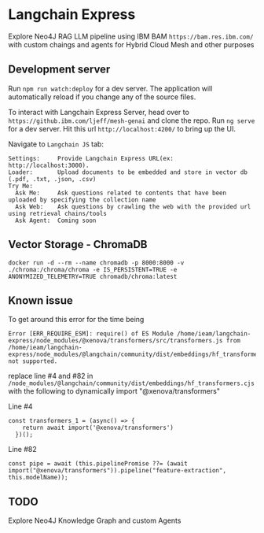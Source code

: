 # Langchain Express 

Explore Neo4J RAG LLM pipeline using IBM BAM `https://bam.res.ibm.com/` with custom chaings and agents for Hybrid Cloud Mesh and other purposes

## Development server

Run `npm run watch:deploy` for a dev server. The application will automatically reload if you change any of the source files.  

To interact with Langchain Express Server, head over to `https://github.ibm.com/ljeff/mesh-genai` and clone the repo.  Run `ng serve` for a dev server.  Hit this url `http://localhost:4200/` to bring up the UI.  

Navigate to `Langchain JS` tab:
```
Settings:     Provide Langchain Express URL(ex: http://localhost:3000).
Loader:       Upload documents to be embedded and store in vector db (.pdf, .txt, .json, .csv)
Try Me:
  Ask Me:     Ask questions related to contents that have been uploaded by specifying the collection name
  Ask Web:    Ask questions by crawling the web with the provided url using retrieval chains/tools
  Ask Agent:  Coming soon  
```

## Vector Storage - ChromaDB

`docker run -d --rm --name chromadb -p 8000:8000 -v ./chroma:/chroma/chroma -e IS_PERSISTENT=TRUE -e ANONYMIZED_TELEMETRY=TRUE chromadb/chroma:latest`

## Known issue

To get around this error for the time being
```
Error [ERR_REQUIRE_ESM]: require() of ES Module /home/ieam/langchain-express/node_modules/@xenova/transformers/src/transformers.js from /home/ieam/langchain-express/node_modules/@langchain/community/dist/embeddings/hf_transformers.cjs not supported.
```

replace line #4 and #82 in `/node_modules/@langchain/community/dist/embeddings/hf_transformers.cjs` with the following to dynamically import "@xenova/transformers"

Line #4
```
const transformers_1 = (async() => {
    return await import('@xenova/transformers')  
  })();
```
Line #82
```
const pipe = await (this.pipelinePromise ??= (await import("@xenova/transformers")).pipeline("feature-extraction", this.modelName));
```

## TODO

Explore Neo4J Knowledge Graph and custom Agents
